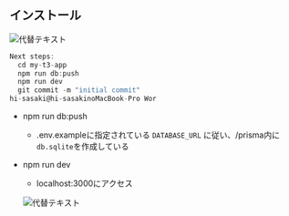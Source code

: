 
## インストール


![代替テキスト](/notion/image/0bba42ed-dd67-42e3-ba15-9c8fd8eb7b52/f4cb8901-4e75-494e-b964-8208761e9ca3.jpg)


```javascript
Next steps:
  cd my-t3-app
  npm run db:push
  npm run dev
  git commit -m "initial commit"
hi-sasaki@hi-sasakinoMacBook-Pro Wor
```

- npm run db:push
	- .env.exampleに指定されている `DATABASE_URL` に従い、/prisma内に`db.sqlite`を作成している
- npm run dev
	- localhost:3000にアクセス

	![代替テキスト](/notion/image/0bba42ed-dd67-42e3-ba15-9c8fd8eb7b52/b3d66f74-c77c-44dc-ad5e-aac637ae5cfb.jpg)

